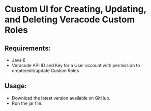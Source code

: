 # Custom UI for Creating, Updating, and Deleting Veracode Custom Roles

## Requirements:

- Java 8
- Veracode API ID and Key for a User account with permission to create/edit/update Custom Roles

## Usage:

- Download the latest version available on GitHub.
- Run the jar file.